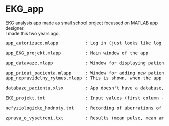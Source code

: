 # EKG_app
EKG analysis app made as small school project focussed on MATLAB app designer. <br>
I made this two years ago. <br>
<pre>
app_autorizace.mlapp          : Log in (just looks like log in, I did not solve any security problems) <br>
app_EKG_projekt.mlapp         : Main window of the app <br>
app_datavaze.mlapp            : Window for displaying patients <br>
app_pridat_pacienta.mlapp     : Window for adding new patient <be>
app_nepravidelny_rytmus.mlapp : This is shown, when the app detects high HRV <br>
databaze_pacientu.xlsx        : App doesn't have a database, so I use Microsoft Excel as simplified solution <br>
EKG_projekt.txt               : Input values (first column - time in seconds, other columns - voltage in volts) <br>
nefyziologicke_hodnoty.txt    : Recording of aberrations of pulse and amplutude <br>
zprava_o_vysetreni.txt        : Results (mean pulse, mean amplitude and the information if the values are standard) <br>
</pre>
